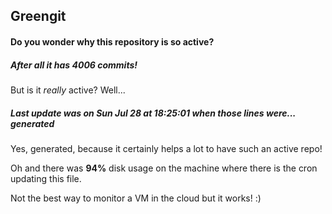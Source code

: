## Greengit

#### Do you wonder why this repository is so active?

##### After all it has 4006 commits!

But is it *really* active? Well...

##### Last update was on Sun Jul 28 at 18:25:01 when those lines were... generated

Yes, generated, because it certainly helps a lot to have such an active repo!

Oh and there was **94%** disk usage on the machine
where there is the cron updating this file.

Not the best way to monitor a VM in the cloud but it works! :)
